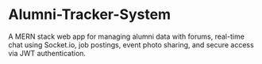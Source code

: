# Alumni-Tracker-System
A MERN stack web app for managing alumni data with forums, real-time chat using Socket.io, job postings, event photo sharing, and secure access via JWT authentication.
